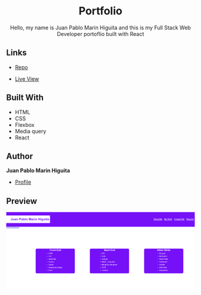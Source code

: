 <h1 align="center"> Portfolio </h1>

<p align="center"> Hello, my name is Juan Pablo Marin Higuita and this is my Full Stack Web Developer portoflio built with React </p>

## Links

- [Repo](https://github.com/jpmarinh92/react-portfolio "Portfolio")

- [Live View](https://jpmarinh92.github.io/react-portfolio/ "Live View")

## Built With

- HTML
- CSS
- Flexbox
- Media query
- React

## Author

**Juan Pablo Marin Higuita**

- [Profile](https://github.com/jpmarinh92 "Juan Pablo Marin Higuita")

## Preview

![Preview](src/assets/images/portfolio.PNG)
